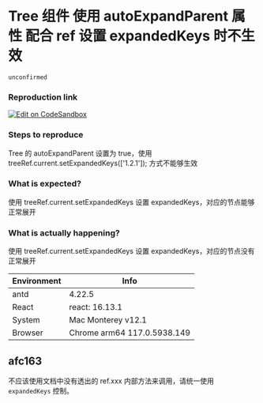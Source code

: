 # Tree 组件 使用 autoExpandParent 属性 配合 ref 设置 expandedKeys 时不生效

`unconfirmed`

### Reproduction link

[![Edit on CodeSandbox](https://codesandbox.io/static/img/play-codesandbox.svg)](https://codesandbox.io/s/reverent-babbage-cw8srw?file=/src/App.tsx)

### Steps to reproduce

Tree 的 autoExpandParent 设置为 true，使用 treeRef.current.setExpandedKeys(['1.2.1']); 方式不能够生效

### What is expected?

使用 treeRef.current.setExpandedKeys 设置 expandedKeys，对应的节点能够正常展开

### What is actually happening?

使用 treeRef.current.setExpandedKeys 设置 expandedKeys，对应的节点没有正常展开

| Environment | Info                        |
| ----------- | --------------------------- |
| antd        | 4.22.5                      |
| React       | react: 16.13.1              |
| System      | Mac Monterey v12.1          |
| Browser     | Chrome arm64 117.0.5938.149 |

<!-- generated by ant-design-issue-helper. DO NOT REMOVE -->

## afc163

不应该使用文档中没有透出的 ref.xxx 内部方法来调用，请统一使用 `expandedKeys` 控制。

